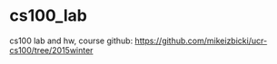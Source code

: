 # cs100_lab
cs100 lab and hw, course github: https://github.com/mikeizbicki/ucr-cs100/tree/2015winter
